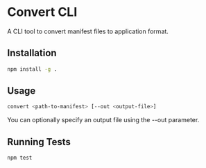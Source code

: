 # Convert CLI

A CLI tool to convert manifest files to application format.

## Installation

```sh
npm install -g .
```

## Usage

```sh
convert <path-to-manifest> [--out <output-file>]
```

You can optionally specify an output file using the --out parameter.

## Running Tests

```sh
npm test
```